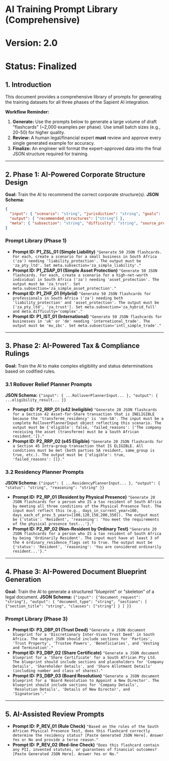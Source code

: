 # AI Training Prompt Library (Comprehensive)
# Version: 2.0
# Status: Finalized

## 1. Introduction

This document provides a comprehensive library of prompts for generating the training datasets for all three phases of the Sapient AI integration.

**Workflow Reminder:**
1.  **Generate:** Use the prompts below to generate a large volume of draft "flashcards" (~2,000 examples per phase). Use small batch sizes (e.g., 20-50) for higher quality.
2.  **Review:** A human legal/financial expert **must** review and approve every single generated example for accuracy.
3.  **Finalize:** An engineer will format the expert-approved data into the final JSON structure required for training.

---

## 2. Phase 1: AI-Powered Corporate Structure Design

**Goal:** Train the AI to recommend the correct corporate structure(s).
**JSON Schema:**
```json
{
  "input": { "scenario": "string", "jurisdiction": "string", "goals": ["string"] },
  "output": { "recommended_structures": ["string"] },
  "meta": { "subsection": "string", "difficulty": "string", "source_prompt_id": "string", "rationale": "string" }
}
```

### Prompt Library (Phase 1)

*   **Prompt ID: P1_ZSL_01 (Simple Liability)**
    `"Generate 50 JSON flashcards. For each, create a scenario for a small business in South Africa ('za') needing 'liability_protection'. The output must be 'za_pty_ltd'. Set meta.subsection='za_simple_liability'."`
*   **Prompt ID: P1_ZSAP_01 (Simple Asset Protection)**
    `"Generate 50 JSON flashcards. For each, create a scenario for a high-net-worth individual in South Africa ('za') needing 'asset_protection'. The output must be 'za_trust'. Set meta.subsection='za_simple_asset_protection'."`
*   **Prompt ID: P1_ZHF_01 (Hybrid)**
    `"Generate 50 JSON flashcards for professionals in South Africa ('za') needing both 'liability_protection' and 'asset_protection'. The output must be ['za_pty_ltd', 'za_trust']. Set meta.subsection='za_hybrid_full' and meta.difficulty='complex'."`
*   **Prompt ID: P1_IST_01 (International)**
    `"Generate 50 JSON flashcards for businesses in 'uk' or 'de' needing 'international_trade'. The output must be 'mu_ibc'. Set meta.subsection='intl_simple_trade'."`

---

## 3. Phase 2: AI-Powered Tax & Compliance Rulings

**Goal:** Train the AI to make complex eligibility and status determinations based on codified rules.

### 3.1 Rollover Relief Planner Prompts

**JSON Schema:** `{"input": { ...RolloverPlannerInput... }, "output": { ...eligibility_result... }}`

*   **Prompt ID: P2_RRP_01 (s42 Ineligible)**
    `"Generate 20 JSON flashcards for a Section 42 Asset-for-Share transaction that is INELIGIBLE because the 'transferee_residency' is 'non-SA'. The input must be a complete RolloverPlannerInput object reflecting this scenario. The output must be {'eligible': false, 'failed_reasons': ['The company receiving the asset (transferee) must be a South African resident.']}."`
*   **Prompt ID: P2_RRP_02 (s45 Eligible)**
    `"Generate 20 JSON flashcards for a Section 45 Intra-group transaction that IS ELIGIBLE. All conditions must be met (both parties SA resident, same_group is true, etc.). The output must be {'eligible': true, 'failed_reasons': []}."`

### 3.2 Residency Planner Prompts

**JSON Schema:** `{"input": { ...ResidencyPlannerInput... }, "output": { "status": "string", "reasoning": "string" }}`

*   **Prompt ID: P2_RP_01 (Resident by Physical Presence)**
    `"Generate 20 JSON flashcards for a person who IS a tax resident of South Africa by meeting all three conditions of the Physical Presence Test. The input must reflect this (e.g., days_in_current_year=100, days_each_of_prev_5_years=[100,120,150,200,350]). The output must be {'status': 'Resident', 'reasoning': 'You meet the requirements of the physical presence test...'}."`
*   **Prompt ID: P2_RP_02 (Non-Resident by Ordinary Test)**
    `"Generate 20 JSON flashcards for a person who IS a tax resident of South Africa by being 'Ordinarily Resident'. The input must have at least 3 of the 4 ordinary_residence_flags set to true. The output must be {'status': 'Resident', 'reasoning': 'You are considered ordinarily resident...'}."`

---

## 4. Phase 3: AI-Powered Document Blueprint Generation

**Goal:** Train the AI to generate a structured "blueprint" or "skeleton" of a legal document.
**JSON Schema:** `{"input": {"document_request": "string"}, "output": { "document_type": "string", "sections": [ {"section_title": "string", "clauses": ["string"] } ] }}`

### Prompt Library (Phase 3)

*   **Prompt ID: P3_DBP_01 (Trust Deed)**
    `"Generate a JSON document blueprint for a 'Discretionary Inter-Vivos Trust Deed' in South Africa. The output JSON should include sections for 'Parties', 'Trust Property', 'Trustee Powers', 'Beneficiaries', and 'Vesting and Termination'."`
*   **Prompt ID: P3_DBP_02 (Share Certificate)**
    `"Generate a JSON document blueprint for a 'Share Certificate' for a South African Pty Ltd. The blueprint should include sections and placeholders for 'Company Details', 'Shareholder Details', and 'Share Allotment Details' (including number and class of shares)."`
*   **Prompt ID: P3_DBP_03 (Board Resolution)**
    `"Generate a JSON document blueprint for a 'Board Resolution to Appoint a New Director'. The blueprint should include sections for 'Company Details', 'Resolution Details', 'Details of New Director', and 'Signatories'."`

---
## 5. AI-Assisted Review Prompts

*   **Prompt ID: P_REV_01 (Rule Check)**
    `"Based on the rules of the South African Physical Presence Test, does this flashcard correctly determine the residency status? [Paste Generated JSON Here]. Answer Yes or No and provide a terse reason."`
*   **Prompt ID: P_REV_02 (Red-line Check)**
    `"Does this flashcard contain any PII, invented statutes, or guarantees of financial outcomes? [Paste Generated JSON Here]. Answer Yes or No."`
